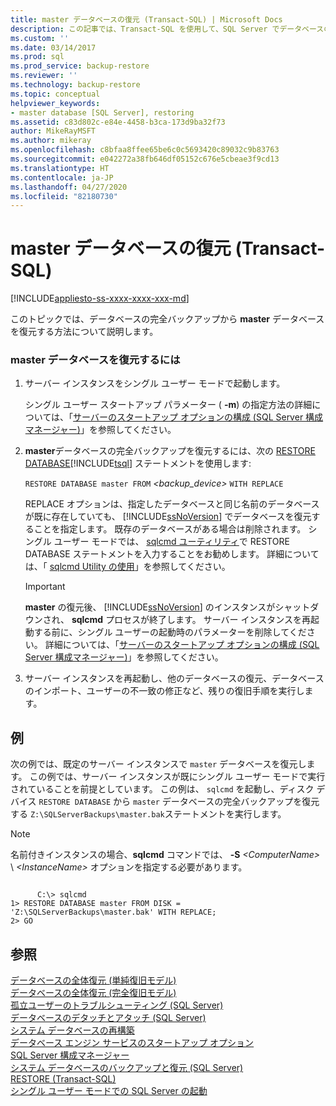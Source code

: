 ```yaml
---
title: master データベースの復元 (Transact-SQL) | Microsoft Docs
description: この記事では、Transact-SQL を使用して、SQL Server でデータベースの完全バックアップから master データベースを復元する方法について示します。
ms.custom: ''
ms.date: 03/14/2017
ms.prod: sql
ms.prod_service: backup-restore
ms.reviewer: ''
ms.technology: backup-restore
ms.topic: conceptual
helpviewer_keywords:
- master database [SQL Server], restoring
ms.assetid: c83d802c-e84e-4458-b3ca-173d9ba32f73
author: MikeRayMSFT
ms.author: mikeray
ms.openlocfilehash: c8bfaa8ffee65be6c0c5693420c89032c9b83763
ms.sourcegitcommit: e042272a38fb646df05152c676e5cbeae3f9cd13
ms.translationtype: HT
ms.contentlocale: ja-JP
ms.lasthandoff: 04/27/2020
ms.locfileid: "82180730"
---
```

# <a name="restore-the-master-database-transact-sql"></a>master データベースの復元 (Transact-SQL)
[!INCLUDE[appliesto-ss-xxxx-xxxx-xxx-md](../../includes/appliesto-ss-xxxx-xxxx-xxx-md.md)]

  このトピックでは、データベースの完全バックアップから **master** データベースを復元する方法について説明します。  
  
### <a name="to-restore-the-master-database"></a>master データベースを復元するには  
  
1.  サーバー インスタンスをシングル ユーザー モードで起動します。  
  
     シングル ユーザー スタートアップ パラメーター ( **-m**) の指定方法の詳細については、「[サーバーのスタートアップ オプションの構成 &#40;SQL Server 構成マネージャー&#41;](../../database-engine/configure-windows/scm-services-configure-server-startup-options.md)」を参照してください。  
  
2.  **master**データベースの完全バックアップを復元するには、次の [RESTORE DATABASE](../../t-sql/statements/restore-statements-transact-sql.md)[!INCLUDE[tsql](../../includes/tsql-md.md)] ステートメントを使用します:  
  
     `RESTORE DATABASE master FROM`  *<backup_device>*  `WITH REPLACE`  
  
     REPLACE オプションは、指定したデータベースと同じ名前のデータベースが既に存在していても、 [!INCLUDE[ssNoVersion](../../includes/ssnoversion-md.md)] でデータベースを復元することを指定します。 既存のデータベースがある場合は削除されます。 シングル ユーザー モードでは、 [sqlcmd ユーティリティ](../../tools/sqlcmd-utility.md)で RESTORE DATABASE ステートメントを入力することをお勧めします。 詳細については、「 [sqlcmd Utility の使用](../../relational-databases/scripting/sqlcmd-use-the-utility.md)」を参照してください。  
  
    > [!IMPORTANT]  
    >  **master** の復元後、 [!INCLUDE[ssNoVersion](../../includes/ssnoversion-md.md)] のインスタンスがシャットダウンされ、 **sqlcmd** プロセスが終了します。 サーバー インスタンスを再起動する前に、シングル ユーザーの起動時のパラメーターを削除してください。 詳細については、「[サーバーのスタートアップ オプションの構成 &#40;SQL Server 構成マネージャー&#41;](../../database-engine/configure-windows/scm-services-configure-server-startup-options.md)」を参照してください。  
  
3.  サーバー インスタンスを再起動し、他のデータベースの復元、データベースのインポート、ユーザーの不一致の修正など、残りの復旧手順を実行します。  
  
## <a name="example"></a>例  
 次の例では、既定のサーバー インスタンスで `master` データベースを復元します。 この例では、サーバー インスタンスが既にシングル ユーザー モードで実行されていることを前提としています。 この例は、 `sqlcmd` を起動し、ディスク デバイス `RESTORE DATABASE` から `master` データベースの完全バックアップを復元する `Z:\SQLServerBackups\master.bak`ステートメントを実行します。  
  
> [!NOTE]  
>  名前付きインスタンスの場合、**sqlcmd** コマンドでは、 **-S** _\<ComputerName>_ \\ *\<InstanceName>* オプションを指定する必要があります。  
  
```  
  
      C:\> sqlcmd  
1> RESTORE DATABASE master FROM DISK = 'Z:\SQLServerBackups\master.bak' WITH REPLACE;  
2> GO  
```  
  
## <a name="see-also"></a>参照  
 [データベースの全体復元 &#40;単純復旧モデル&#41;](../../relational-databases/backup-restore/complete-database-restores-simple-recovery-model.md)   
 [データベースの全体復元 &#40;完全復旧モデル&#41;](../../relational-databases/backup-restore/complete-database-restores-full-recovery-model.md)   
 [孤立ユーザーのトラブルシューティング &#40;SQL Server&#41;](../../sql-server/failover-clusters/troubleshoot-orphaned-users-sql-server.md)   
 [データベースのデタッチとアタッチ &#40;SQL Server&#41;](../../relational-databases/databases/database-detach-and-attach-sql-server.md)   
 [システム データベースの再構築](../../relational-databases/databases/rebuild-system-databases.md)   
 [データベース エンジン サービスのスタートアップ オプション](../../database-engine/configure-windows/database-engine-service-startup-options.md)   
 [SQL Server 構成マネージャー](../../relational-databases/sql-server-configuration-manager.md)   
 [システム データベースのバックアップと復元 &#40;SQL Server&#41;](../../relational-databases/backup-restore/back-up-and-restore-of-system-databases-sql-server.md)   
 [RESTORE &#40;Transact-SQL&#41;](../../t-sql/statements/restore-statements-transact-sql.md)   
 [シングル ユーザー モードでの SQL Server の起動](../../database-engine/configure-windows/start-sql-server-in-single-user-mode.md)  
  
  
